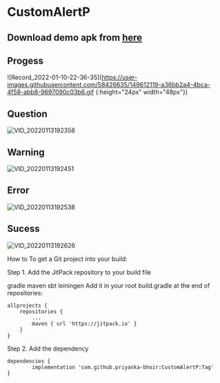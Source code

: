 # CustomAlertP

## Download demo apk from [here](https://github.com/priyanka-bhoir/CustomAlertP/blob/master/app/release/app-release.apk)


## Progess

![Record_2022-01-10-22-36-35](https://user-images.githubusercontent.com/58426635/149612119-a36bb2a4-4bca-4f58-abb8-9697090c03b6.gif {:height="24px" width="48px"})

## Question

![VID_20220113192358](https://user-images.githubusercontent.com/58426635/149612121-175018db-2bc2-4c75-b504-69afe247d97f.gif)

## Warning

![VID_20220113192451](https://user-images.githubusercontent.com/58426635/149612123-9f7aaec6-e1c3-41b2-8cdf-c8052a81969c.gif)

## Error 

![VID_20220113192538](https://user-images.githubusercontent.com/58426635/149612124-1b8668c7-c231-4a88-8b2c-d9fa9d01bcf2.gif)

## Sucess

![VID_20220113192626](https://user-images.githubusercontent.com/58426635/149612125-1f67fa33-c08d-404b-a6eb-cfe7397254e3.gif)


How to
To get a Git project into your build:

Step 1. Add the JitPack repository to your build file

gradle
maven
sbt
leiningen
Add it in your root build.gradle at the end of repositories:

	allprojects {
		repositories {
			...
			maven { url 'https://jitpack.io' }
		}
	}
Step 2. Add the dependency

	dependencies {
	        implementation 'com.github.priyanka-bhoir:CustomAlertP:Tag'
	}
 
